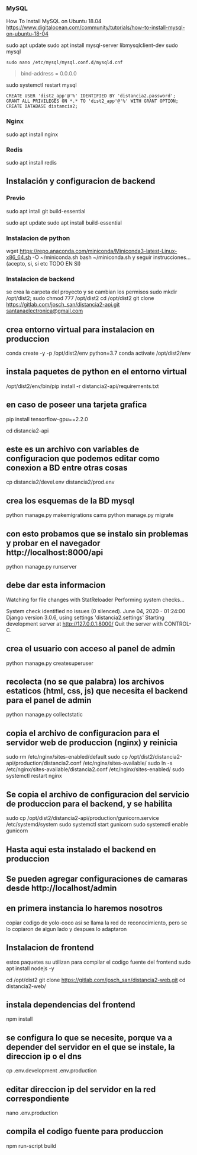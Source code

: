 













### MySQL

How To Install MySQL on Ubuntu 18.04
https://www.digitalocean.com/community/tutorials/how-to-install-mysql-on-ubuntu-18-04


sudo apt update
sudo apt install mysql-server libmysqlclient-dev
sudo mysql

```
sudo nano /etc/mysql/mysql.conf.d/mysqld.cnf
```
> bind-address = 0.0.0.0

sudo systemctl restart mysql

```
CREATE USER 'dist2_app'@'%' IDENTIFIED BY 'distancia2.password';
GRANT ALL PRIVILEGES ON *.* TO 'dist2_app'@'%' WITH GRANT OPTION;
CREATE DATABASE distancia2;
```

### Nginx

sudo apt install nginx

### Redis

sudo apt install redis

## Instalación y configuracion de backend

### Previo

sudo apt intall git build-essential

sudo apt update
sudo apt install build-essential 

### Instalacion de python

wget https://repo.anaconda.com/miniconda/Miniconda3-latest-Linux-x86_64.sh -O ~/miniconda.sh
bash ~/miniconda.sh
y seguir instrucciones... (acepto, si, si etc TODO EN SI)

### Instalacion de backend



se crea la carpeta del proyecto y se cambian los permisos
sudo mkdir /opt/dist2; sudo chmod 777 /opt/dist2
cd /opt/dist2
git clone https://gitlab.com/josch_san/distancia2-api.git
santanaelectronica@gmail.com

## crea entorno virtual para instalacion en produccion
conda create -y -p /opt/dist2/env python=3.7
conda activate /opt/dist2/env

## instala paquetes de python en el entorno virtual
/opt/dist2/env/bin/pip install -r distancia2-api/requirements.txt

## en caso de poseer una tarjeta grafica
pip install tensorflow-gpu==2.2.0

cd distancia2-api

## este es un archivo con variables de configuracion que podemos editar como conexion a BD entre otras cosas
cp distancia2/devel.env distancia2/prod.env

## crea los esquemas de la BD mysql
python manage.py makemigrations cams
python manage.py migrate

## con esto probamos que se instalo sin problemas y probar en el navegador http://localhost:8000/api
python manage.py runserver

## debe dar esta informacion
Watching for file changes with StatReloader
Performing system checks...

System check identified no issues (0 silenced).
June 04, 2020 - 01:24:00
Django version 3.0.6, using settings 'distancia2.settings'
Starting development server at http://127.0.0.1:8000/
Quit the server with CONTROL-C.


## crea el usuario con acceso al panel de admin
python manage.py createsuperuser

## recolecta (no se que palabra) los archivos estaticos (html, css, js) que necesita el backend para el panel de admin
python manage.py collectstatic

## copia el archivo de configuracion para el servidor web de produccion (nginx) y reinicia
sudo rm /etc/nginx/sites-enabled/default
sudo cp /opt/dist2/distancia2-api/production/distancia2.conf /etc/nginx/sites-available/
sudo ln -s /etc/nginx/sites-available/distancia2.conf /etc/nginx/sites-enabled/
sudo systemctl restart nginx

## Se copia el archivo de configuracion del servicio de produccion para el backend, y se habilita
sudo cp /opt/dist2/distancia2-api/production/gunicorn.service /etc/systemd/system
sudo systemctl start gunicorn
sudo systemctl enable gunicorn

## Hasta aqui esta instalado el backend en produccion
## Se pueden agregar configuraciones de camaras desde http://localhost/admin
## en primera instancia lo haremos nosotros


copiar codigo de yolo-coco
asi se llama la red de reconocimiento, pero se lo copiaron de algun lado y despues lo adaptaron

## Instalacion de frontend

estos paquetes su utilizan para compilar el codigo fuente del frontend
sudo apt install nodejs -y

cd /opt/dist2
git clone https://gitlab.com/josch_san/distancia2-web.git
cd distancia2-web/

## instala dependencias del frontend
npm install

## se configura lo que se necesite, porque va a depender del servidor en el que se instale, la direccion ip o el dns
cp .env.development .env.production

## editar direccion ip del servidor en la red correspondiente
nano .env.production

## compila el codigo fuente para produccion
npm run-script build
